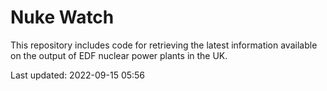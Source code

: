 # Nuke Watch

This repository includes code for retrieving the latest information available on the output of EDF nuclear power plants in the UK.

Last updated: 2022-09-15 05:56